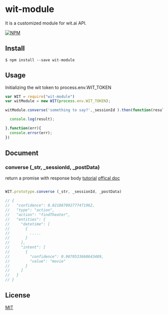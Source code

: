 # wit-module

It is a customized module for wit.ai API.

[![NPM](https://nodei.co/npm/wit-module.png?downloads=true&downloadRank=true)](https://www.npmjs.com/package/wit-module)


## Install

```
$ npm install --save wit-module
```

## Usage

Initializing the wit token to process.env.WIT_TOKEN

```js
var WIT = require("wit-module")
var witModule = new WIT(process.env.WIT_TOKEN);

witModule.converse('something to say?',_sessionId ).then(function(result){

  console.log(result);

},function(err){
  console.error(err);
})

```

## Document

### converse (_str, _sessionId, _postData)
 return a promise with response body
[tutorial](http://bananajs.blogspot.tw/2016/10/wit-ai-converse_25.html)
[offical doc](https://wit.ai/docs/recipes#converse-link)
```js

WIT.prototype.converse (_str, _sessionId, _postData)

// {
//   "confidence": 0.021887092777471962,
//   "type": "action",
//   "action": "findTheater",
//   "entities": {
//     "datetime": [
//       {
//         .....
//       }
//     ],
//     "intent": [
//       {
//         "confidence": 0.9870533668643489,
//         "value": "movie"
//       }
//     ]
//   }
// }


```


## License


[MIT](http://vjpr.mit-license.org)